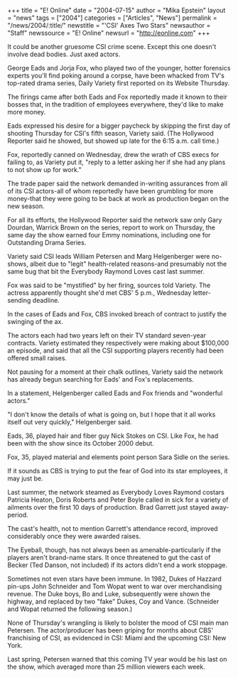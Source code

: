 +++
title = "E! Online"
date = "2004-07-15"
author = "Mika Epstein"
layout = "news"
tags = ["2004"]
categories = ["Articles", "News"]
permalink = "/news/2004/:title/"
newstitle = "'CSI' Axes Two Stars"
newsauthor = "Staff"
newssource = "E! Online"
newsurl = "http://eonline.com"
+++

It could be another gruesome CSI crime scene. Except this one doesn't involve dead bodies. Just axed actors.

George Eads and Jorja Fox, who played two of the younger, hotter forensics experts you'll find poking around a corpse, have been whacked from TV's top-rated drama series, Daily Variety first reported on its Website Thursday.

The firings came after both Eads and Fox reportedly made it known to their bosses that, in the tradition of employees everywhere, they'd like to make more money.

Eads expressed his desire for a bigger paycheck by skipping the first day of shooting Thursday for CSI's fifth season, Variety said. (The Hollywood Reporter said he showed, but showed up late for the 6:15 a.m. call time.)

Fox, reportedly canned on Wednesday, drew the wrath of CBS execs for failing to, as Variety put it, "reply to a letter asking her if she had any plans to not show up for work."

The trade paper said the network demanded in-writing assurances from all of its CSI actors-all of whom reportedly have been grumbling for more money-that they were going to be back at work as production began on the new season.

For all its efforts, the Hollywood Reporter said the network saw only Gary Dourdan, Warrick Brown on the series, report to work on Thursday, the same day the show earned four Emmy nominations, including one for Outstanding Drama Series.

Variety said CSI leads William Petersen and Marg Helgenberger were no-shows, albeit due to "legit" health-related reasons-and presumably not the same bug that bit the Everybody Raymond Loves cast last summer.

Fox was said to be "mystified" by her firing, sources told Variety. The actress apparently thought she'd met CBS' 5 p.m., Wednesday letter-sending deadline.

In the cases of Eads and Fox, CBS invoked breach of contract to justify the swinging of the ax.

The actors each had two years left on their TV standard seven-year contracts. Variety estimated they respectively were making about $100,000 an episode, and said that all the CSI supporting players recently had been offered small raises.

Not pausing for a moment at their chalk outlines, Variety said the network has already begun searching for Eads' and Fox's replacements.

In a statement, Helgenberger called Eads and Fox friends and "wonderful actors."

"I don't know the details of what is going on, but I hope that it all works itself out very quickly," Helgenberger said.

Eads, 36, played hair and fiber guy Nick Stokes on CSI. Like Fox, he had been with the show since its October 2000 debut.

Fox, 35, played material and elements point person Sara Sidle on the series.

If it sounds as CBS is trying to put the fear of God into its star employees, it may just be.

Last summer, the network steamed as Everybody Loves Raymond costars Patricia Heaton, Doris Roberts and Peter Boyle called in sick for a variety of ailments over the first 10 days of production. Brad Garrett just stayed away-period.

The cast's health, not to mention Garrett's attendance record, improved considerably once they were awarded raises.

The Eyeball, though, has not always been as amenable-particularly if the players aren't brand-name stars. It once threatened to gut the cast of Becker (Ted Danson, not included) if its actors didn't end a work stoppage.

Sometimes not even stars have been immune. In 1982, Dukes of Hazzard pin-ups John Schneider and Tom Wopat went to war over merchandising revenue. The Duke boys, Bo and Luke, subsequently were shown the highway, and replaced by two "fake" Dukes, Coy and Vance. (Schneider and Wopat returned the following season.)

None of Thursday's wrangling is likely to bolster the mood of CSI main man Petersen. The actor/producer has been griping for months about CBS' franchising of CSI, as evidenced in CSI: Miami and the upcoming CSI: New York.

Last spring, Petersen warned that this coming TV year would be his last on the show, which averaged more than 25 million viewers each week.

